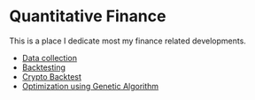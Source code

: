 # Quantitative Finance 

This is a place I dedicate most my finance related developments. 

- [Data collection](https://github.com/sweetscientist/quantitative_finance/blob/master/stock_data_collection.ipynb)
- [Backtesting](https://github.com/sweetscientist/quantitative_finance/blob/master/strat_dev_backtesting.ipynb)
- [Crypto Backtest](https://github.com/sweetscientist/quantitative_finance/blob/master/coin_backtesting.ipynb)
- [Optimization using Genetic Algorithm](https://github.com/sweetscientist/quantitative_finance/blob/master/improve_logreg_using_GA.ipynb)
